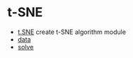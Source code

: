 # t-SNE



+ [t.SNE](t-SNE/t.SNE.1) create t-SNE algorithm module
+ [data](t-SNE/data.1) 
+ [solve](t-SNE/solve.1) 
